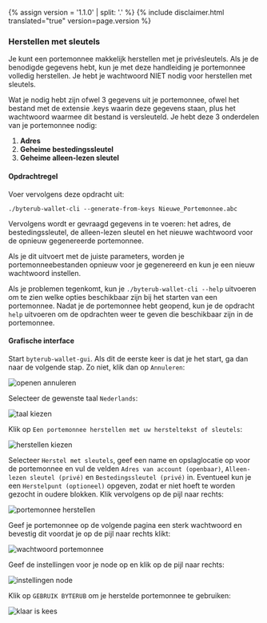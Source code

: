 {% assign version = '1.1.0' | split: '.' %}
{% include disclaimer.html translated="true" version=page.version %}
### Herstellen met sleutels

Je kunt een portemonnee makkelijk herstellen met je privésleutels. Als je de benodigde gegevens hebt, kun je met deze handleiding je portemonnee volledig herstellen. Je hebt je wachtwoord NIET nodig voor herstellen met sleutels.

Wat je nodig hebt zijn ofwel 3 gegevens uit je portemonnee, ofwel het bestand met de extensie .keys waarin deze gegevens staan, plus het wachtwoord waarmee dit bestand is versleuteld. Je hebt deze 3 onderdelen van je portemonnee nodig:

1. **Adres**
2. **Geheime bestedingssleutel**
3. **Geheime alleen-lezen sleutel**


#### Opdrachtregel

Voer vervolgens deze opdracht uit:

`./byterub-wallet-cli --generate-from-keys Nieuwe_Portemonnee.abc`

Vervolgens wordt er gevraagd gegevens in te voeren: het adres, de bestedingssleutel, de alleen-lezen sleutel en het nieuwe wachtwoord voor de opnieuw gegenereerde portemonnee.

Als je dit uitvoert met de juiste parameters, worden je portemonneebestanden opnieuw voor je gegenereerd en kun je een nieuw wachtwoord instellen.

Als je problemen tegenkomt, kun je `./byterub-wallet-cli --help` uitvoeren om te zien welke opties beschikbaar zijn bij het starten van een portemonnee. Nadat je de portemonnee hebt geopend, kun je de opdracht `help` uitvoeren om de opdrachten weer te geven die beschikbaar zijn in de portemonnee.

#### Grafische interface

Start `byterub-wallet-gui`. Als dit de eerste keer is dat je het start, ga dan naar de volgende stap. Zo niet, klik dan op `Annuleren`:

![openen annuleren](png/restore_from_keys/cancel-opening.png)

Selecteer de gewenste taal `Nederlands`:

![taal kiezen](png/restore_from_keys/choose-language.png)

Klik op `Een portemonnee herstellen met uw hersteltekst of sleutels`:

![herstellen kiezen](png/restore_from_keys/choose-restore.png)

Selecteer `Herstel met sleutels`, geef een name en opslaglocatie op voor de portemonnee en vul de velden `Adres van account (openbaar)`, `Alleen-lezen sleutel (privé)` en `Bestedingssleutel (privé)` in. Eventueel kun je een `Herstelpunt (optioneel)` opgeven, zodat er niet hoeft te worden gezocht in oudere blokken. Klik vervolgens op de pijl naar rechts:

![portemonnee herstellen](png/restore_from_keys/restore-wallet.png)

Geef je portemonnee op de volgende pagina een sterk wachtwoord en bevestig dit voordat je op de pijl naar rechts klikt:

![wachtwoord portemonnee](png/restore_from_keys/wallet-password.png)

Geef de instellingen voor je node op en klik op de pijl naar rechts:

![instellingen node](png/restore_from_keys/daemon-settings.png)

Klik op `GEBRUIK BYTERUB` om je herstelde portemonnee te gebruiken:

![klaar is kees](png/restore_from_keys/all-set-up.png)
